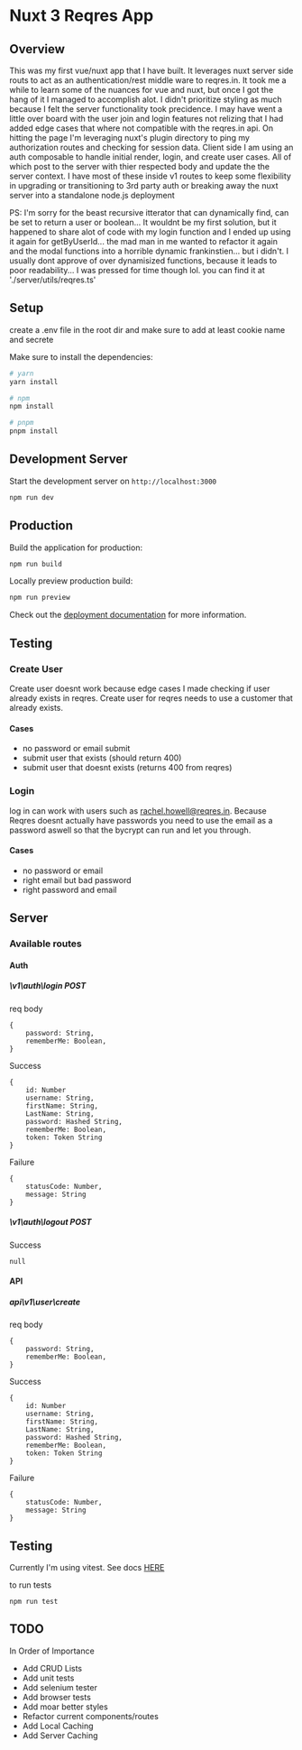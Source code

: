 # Nuxt 3 Reqres App

## Overview

This was my first vue/nuxt app that I have built. It leverages nuxt server side routs to act as an authentication/rest middle ware to reqres.in. It took me a while to learn some of the nuances for vue and nuxt, but once I got the hang of it I managed to accomplish alot. I didn't prioritize styling as much because I felt the server functionality took precidence. I may have went a little over board with the user join and login features not relizing that I had added edge cases that where not compatible with the reqres.in api. On hitting the page I'm leveraging nuxt's plugin directory to ping my authorization routes and checking for session data. Client side I am using an auth composable to handle initial render, login, and create user cases. All of which post to the server with thier respected body and update the the server context. I have most of these inside v1 routes to keep some flexibility in upgrading or transitioning to 3rd party auth or breaking away the nuxt server into a standalone node.js deployment

PS: I'm sorry for the beast recursive itterator that can dynamically find, can be set to return a user or boolean... It wouldnt be my first solution, but it happened to share alot of code with my login function and I ended up using it again for getByUserId... the mad man in me wanted to refactor it again and the modal functions into a horrible dynamic frankinstien... but i didn't. I usually dont approve of over dynamisized functions, because it leads to poor readability... I was pressed for time though lol.
you can find it at './server/utils/reqres.ts'

## Setup
create a .env file in the root dir and make sure to add at least cookie name and secrete


Make sure to install the dependencies:

```bash
# yarn
yarn install

# npm
npm install

# pnpm
pnpm install
```

## Development Server

Start the development server on `http://localhost:3000`

```bash
npm run dev
```

## Production

Build the application for production:

```bash
npm run build
```

Locally preview production build:

```bash
npm run preview
```

Check out the [deployment documentation](https://nuxt.com/docs/getting-started/deployment) for more information.

## Testing 

### Create User
Create user doesnt work because edge cases I made checking if user already exists in reqres. Create user for reqres needs to use a customer that already exists. 

#### Cases
- no password or email submit
- submit user that exists (should return 400)
- submit user that doesnt exists (returns 400 from reqres)

### Login
log in can work with users such as rachel.howell@reqres.in. Because Reqres doesnt actually have passwords you need to use the email as a password aswell so that the bycrypt can run and let you through.

#### Cases
- no password or email
- right email but bad password
- right password and email

## Server

### Available routes

#### Auth

##### \v1\auth\login POST
req body
```
{
    password: String,
    rememberMe: Boolean,
}
```

Success 
```
{
    id: Number
    username: String,
    firstName: String,
    LastName: String,
    password: Hashed String,
    rememberMe: Boolean,
    token: Token String
}
```
Failure
```
{
    statusCode: Number,
    message: String
}
```
##### \v1\auth\logout POST

Success 
```
null
```

#### API

##### api\v1\user\create

req body
```
{
    password: String,
    rememberMe: Boolean,
}
```

Success 
```
{
    id: Number
    username: String,
    firstName: String,
    LastName: String,
    password: Hashed String,
    rememberMe: Boolean,
    token: Token String
}
```
Failure
```
{
    statusCode: Number,
    message: String
}
```

## Testing

Currently I'm using vitest. See docs [HERE](https://vitest.dev/guide/) 

to run tests
```
npm run test
```
## TODO

In Order of Importance

- Add CRUD Lists
- Add unit tests
- Add selenium tester
- Add browser tests
- Add moar better styles
- Refactor current components/routes
- Add Local Caching
- Add Server Caching
